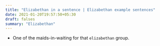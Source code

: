 ```yaml
---
title: "Elizabethan in a sentence | Elizabethan example sentences"
date: 2021-01-20T19:57:50+05:30
draft: falses
summary: "Elizabethan"
---
```

- One of the maids-in-waiting for that `elizabethan` group.
                 
